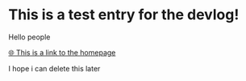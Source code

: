 # This is a test entry for the devlog!

Hello people

[🌐 This is a link to the homepage](molegamestudios.com/home)

I hope i can delete this later